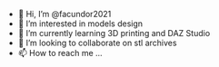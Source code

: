 - 👋 Hi, I’m @facundor2021
- 👀 I’m interested in models design
- 🌱 I’m currently learning 3D printing and DAZ Studio
- 💞️ I’m looking to collaborate on stl archives
- 📫 How to reach me ...

<!---
facundor2021/facundor2021 is a ✨ special ✨ repository because its `README.md` (this file) appears on your GitHub profile.
You can click the Preview link to take a look at your changes.
--->
